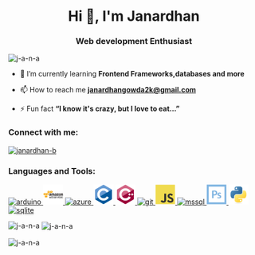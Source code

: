 <h1 align="center">Hi 👋, I'm Janardhan</h1>
<h3 align="center">Web development Enthusiast</h3>

<p align="left"> <img src="https://komarev.com/ghpvc/?username=j-a-n-a&label=Profile%20views&color=0e75b6&style=flat" alt="j-a-n-a" /> </p>

- 🌱 I’m currently learning **Frontend Frameworks,databases and more**

- 📫 How to reach me **janardhangowda2k@gmail.com**

- ⚡ Fun fact **“I know it's crazy, but I love to eat…”**

<h3 align="left">Connect with me:</h3>
<p align="left">
<a href="https://linkedin.com/in/janardhan-b" target="blank"><img align="center" src="https://raw.githubusercontent.com/rahuldkjain/github-profile-readme-generator/master/src/images/icons/Social/linked-in-alt.svg" alt="janardhan-b" height="30" width="40" /></a>
</p>

<h3 align="left">Languages and Tools:</h3>
<p align="left"> <a href="https://www.arduino.cc/" target="_blank"> <img src="https://cdn.worldvectorlogo.com/logos/arduino-1.svg" alt="arduino" width="40" height="40"/> </a> <a href="https://aws.amazon.com" target="_blank"> <img src="https://raw.githubusercontent.com/devicons/devicon/master/icons/amazonwebservices/amazonwebservices-original-wordmark.svg" alt="aws" width="40" height="40"/> </a> <a href="https://azure.microsoft.com/en-in/" target="_blank"> <img src="https://www.vectorlogo.zone/logos/microsoft_azure/microsoft_azure-icon.svg" alt="azure" width="40" height="40"/> </a> <a href="https://www.cprogramming.com/" target="_blank"> <img src="https://raw.githubusercontent.com/devicons/devicon/master/icons/c/c-original.svg" alt="c" width="40" height="40"/> </a> <a href="https://www.w3schools.com/cpp/" target="_blank"> <img src="https://raw.githubusercontent.com/devicons/devicon/master/icons/cplusplus/cplusplus-original.svg" alt="cplusplus" width="40" height="40"/> </a> <a href="https://git-scm.com/" target="_blank"> <img src="https://www.vectorlogo.zone/logos/git-scm/git-scm-icon.svg" alt="git" width="40" height="40"/> </a> <a href="https://developer.mozilla.org/en-US/docs/Web/JavaScript" target="_blank"> <img src="https://raw.githubusercontent.com/devicons/devicon/master/icons/javascript/javascript-original.svg" alt="javascript" width="40" height="40"/> </a> <a href="https://www.microsoft.com/en-us/sql-server" target="_blank"> <img src="https://www.svgrepo.com/show/303229/microsoft-sql-server-logo.svg" alt="mssql" width="40" height="40"/> </a> <a href="https://www.photoshop.com/en" target="_blank"> <img src="https://raw.githubusercontent.com/devicons/devicon/master/icons/photoshop/photoshop-line.svg" alt="photoshop" width="40" height="40"/> </a> <a href="https://www.python.org" target="_blank"> <img src="https://raw.githubusercontent.com/devicons/devicon/master/icons/python/python-original.svg" alt="python" width="40" height="40"/> </a> <a href="https://www.sqlite.org/" target="_blank"> <img src="https://www.vectorlogo.zone/logos/sqlite/sqlite-icon.svg" alt="sqlite" width="40" height="40"/> </a> </p>

<p><img align="left" src="https://github-readme-stats.vercel.app/api/top-langs?username=j-a-n-a&show_icons=true&locale=en&layout=compact" alt="j-a-n-a" /></p>

<p>&nbsp;<img align="center" src="https://github-readme-stats.vercel.app/api?username=j-a-n-a&show_icons=true&locale=en" alt="j-a-n-a" /></p>

<p><img align="center" src="https://github-readme-streak-stats.herokuapp.com/?user=j-a-n-a&" alt="j-a-n-a" /></p>
